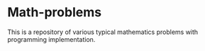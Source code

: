 # Math-problems

This is a repository of various typical mathematics problems with programming implementation.